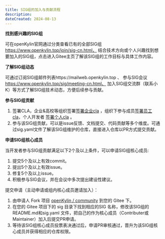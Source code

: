 ```yaml
---
title: SIG组的加入与贡献流程
description: 
dateCreated: 2024-08-13
---
```


**找到感兴趣的SIG组** 

可在openKylin官网通过分类查看已有的全部SIG组 https://www.openkylin.top/join/sig-cn.html，
结合技术方向或个人兴趣找到想要加入的SIG组，点击进入Gitee主页了解该SIG组的工作目标与具体工作内容。

**了解SIG组动态**    

可通过订阅SIG组邮件列表https://mailweb.openkylin.top 、
参与SIG会议 https://www.openkylin.top/sig/meeting-cn.html、
加入SIG组交流群（联系小K）等方式了解SIG组技术动态，方便后续参与贡献。 

**参与SIG组贡献**   

1. 签署CLA，企业&高校等组织签署[签署企业cla](https://cla.openkylin.top) ，组织下参与成员[签署员工cla](https://cla.openkylin.top)，个人开发者 [签署个人cla](https://cla.openkylin.top) 。
2. 参与该SIG组贡献，可以是issue反馈、文档提交、代码贡献等多个维度。可通过sig.yaml文件了解该SIG组维护的仓库，直接进入仓库以PR方式提交贡献。

**申请SIG组核心成员**  

当开发者参与SIG组贡献满足以下2个及以上条件，可以申请SIG组核心成员:
1. 提交5个及以上有效commit。
2. 提出5个及以上有效issue。
3. 修复5个及以上issue。
4. 积极参与SIG会议，并在会议中多次提出建设性建议。

提交申请（主动申请或组内核心成员邀请加入）：
1. 由申请人 Fork 项目 [openKylin / community](https://gitee.com/openkylin/community) 到您的 Gitee 下。
2. 在您的 Gitee 项目下的 sig 目录下找到相应的SIG 名称，修改该SIG组的README.md和sig.yaml 文件，把自己的作为核心成员（Contributer或Maintainer）加入后提交PR申请。
3. 等待该SIG组核心成员投票表决通过后，申请PR审核通过，晋升为该SIG组核心成员并获得相应的仓库权限。